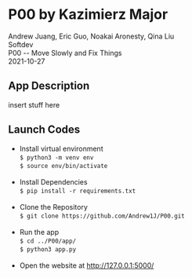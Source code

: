 # P00 by Kazimierz Major
Andrew Juang, Eric Guo, Noakai Aronesty, Qina Liu <br>
Softdev <br>
P00 -- Move Slowly and Fix Things <br>
2021-10-27 

## App Description 
insert stuff here

## Launch Codes
- Install virtual environment <br>
```$ python3 -m venv env``` <br>
```$ source env/bin/activate``` <br><br>
- Install Dependencies <br>
```$ pip install -r requirements.txt``` <br><br> 
- Clone the Repository <br>
```$ git clone https://github.com/Andrew1J/P00.git ``` <br><br>
- Run the app <br>
```$ cd ../P00/app/ ``` <br>
```$ python3 app.py``` <br><br>
- Open the website at http://127.0.0.1:5000/
